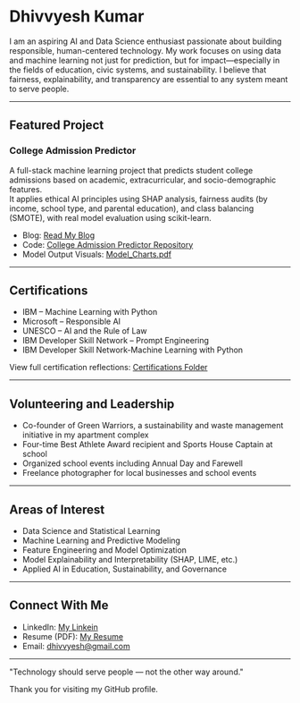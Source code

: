 # Dhivvyesh Kumar

I am an aspiring AI and Data Science enthusiast passionate about building responsible, human-centered technology. My work focuses on using data and machine learning not just for prediction, but for impact—especially in the fields of education, civic systems, and sustainability. I believe that fairness, explainability, and transparency are essential to any system meant to serve people.

---

## Featured Project

### College Admission Predictor  
A full-stack machine learning project that predicts student college admissions based on academic, extracurricular, and socio-demographic features.  
It applies ethical AI principles using SHAP analysis, fairness audits (by income, school type, and parental education), and class balancing (SMOTE), with real model evaluation using scikit-learn.

- Blog: [Read My Blog](https://www.linkedin.com/pulse/how-i-built-fair-explainable-college-admission-predictor-kumar-qgyuc)  
- Code: [College Admission Predictor Repository](https://github.com/dhivvyesh/My-info/tree/main/college-admission-predictor)
- Model Output Visuals: [Model_Charts.pdf](https://github.com/dhivvyesh/My-info/blob/main/college-admission-predictor/Model_Charts.pdf)

---

## Certifications

- IBM – Machine Learning with Python  
- Microsoft – Responsible AI  
- UNESCO – AI and the Rule of Law  
- IBM Developer Skill Network – Prompt Engineering
- IBM Developer Skill Network-Machine Learning with Python 

View full certification reflections: [Certifications Folder](https://github.com/dhivvyesh/My-info/tree/main/Certifications)

---

## Volunteering and Leadership

- Co-founder of Green Warriors, a sustainability and waste management initiative in my apartment complex  
- Four-time Best Athlete Award recipient and Sports House Captain at school  
- Organized school events including Annual Day and Farewell  
- Freelance photographer for local businesses and school events  

---

## Areas of Interest

- Data Science and Statistical Learning  
- Machine Learning and Predictive Modeling  
- Feature Engineering and Model Optimization  
- Model Explainability and Interpretability (SHAP, LIME, etc.)  
- Applied AI in Education, Sustainability, and Governance  

---

## Connect With Me

- LinkedIn: [My Linkein](https://www.linkedin.com/in/dhivvyesh-kumar-3727a636b/)  
- Resume (PDF): [My Resume](https://github.com/dhivvyesh/My-info/blob/main/Resume.pdf)  
- Email: dhivvyesh@gmail.com

---

"Technology should serve people — not the other way around."

Thank you for visiting my GitHub profile.
